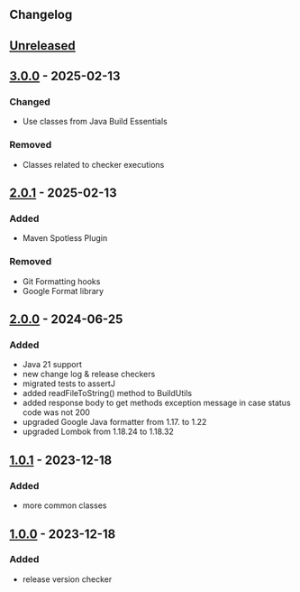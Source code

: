 ## Changelog

## [Unreleased]

## [3.0.0] - 2025-02-13

### Changed

- Use classes from Java Build Essentials

### Removed

- Classes related to checker executions

## [2.0.1] - 2025-02-13

### Added

- Maven Spotless Plugin

### Removed

- Git Formatting hooks
- Google Format library

## [2.0.0] - 2024-06-25

### Added

- Java 21 support
- new change log & release checkers
- migrated tests to assertJ
- added readFileToString() method to BuildUtils
- added response body to get methods exception message in case status code was not 200
- upgraded Google Java formatter from 1.17. to 1.22
- upgraded Lombok from 1.18.24 to 1.18.32

## [1.0.1] - 2023-12-18

### Added

- more common classes

## [1.0.0] - 2023-12-18

### Added

- release version checker

[unreleased]: https://github.com/mlieshoff/supercell-connectors/compare/v3.0.0...HEAD
[3.0.0]: https://github.com/mlieshoff/supercell-connectors/compare/v2.0.1...3.0.0
[2.0.1]: https://github.com/mlieshoff/supercell-connectors/compare/v2.0.0...2.0.1
[2.0.0]: https://github.com/mlieshoff/supercell-connectors/compare/v1.0.1...2.0.0
[1.0.1]: https://github.com/mlieshoff/supercell-connectors/compare/v1.0.0...1.0.1
[1.0.0]: https://github.com/mlieshoff/supercell-connectors/compare/v1.0.0...1.0.0